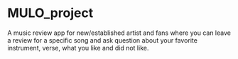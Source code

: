 # MULO_project
A music review app for new/established artist and fans where you can leave a review for a specific song and ask question about your favorite instrument, verse, what you like and did not like.
